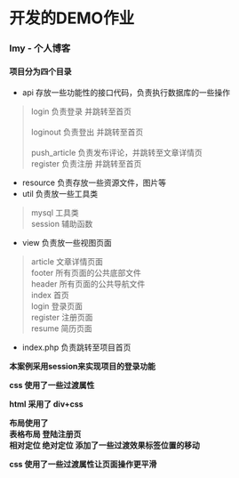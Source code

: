 # 开发的DEMO作业

### lmy - 个人博客

#### 项目分为四个目录

 - api 存放一些功能性的接口代码，负责执行数据库的一些操作
	
> login 负责登录 并跳转至首页<br/>  	
> loginout 负责登出 并跳转至首页  <br/> 	
> push_article 负责发布评论，并跳转至文章详情页   <br/>	
> register 负责注册 并跳转至首页<br/>

 - resource 负责存放一些资源文件，图片等
 - util 负责放一些工具类
> mysql 工具类<br/>
>session 辅助函数<br/>

 - view 负责放一些视图页面
> article	文章详情页面<br/>
>footer	所有页面的公共底部文件<br/>
>header  所有页面的公共导航文件<br/>
>index	首页<br/>
>login	登录页面<br/>
>register 注册页面<br/>
>resume	简历页面<br/>
 - index.php 负责跳转至项目首页

    
**本案例采用session来实现项目的登录功能**

**css 使用了一些过渡属性**

**html 采用了 div+css**

**布局使用了<br/> 
表格布局 登陆注册页<br/>
相对定位 绝对定位 添加了一些过渡效果标签位置的移动**

**css 使用了一些过渡属性让页面操作更平滑**



